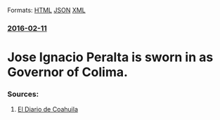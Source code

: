 
Formats: [HTML](/news/2016/02/11/josa-c-ignacio-peralta-is-sworn-in-as-governor-of-colima.html)  [JSON](/news/2016/02/11/josa-c-ignacio-peralta-is-sworn-in-as-governor-of-colima.json)  [XML](/news/2016/02/11/josa-c-ignacio-peralta-is-sworn-in-as-governor-of-colima.xml)  

### [2016-02-11](/news/2016/02/11/index.md)

# Jose Ignacio Peralta is sworn in as Governor of Colima. 




### Sources:

1. [El Diario de Coahuila](http://www.eldiariodecoahuila.com.mx/notas/2016/2/12/asume-gubernatura-jose-ignacio-peralta-561201.asp)
